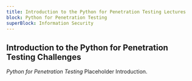 ```yaml
---
title: Introduction to the Python for Penetration Testing Lectures
block: Python for Penetration Testing
superBlock: Information Security
---
```


## Introduction to the Python for Penetration Testing Challenges

<dfn>Python for Penetration Testing</dfn> Placeholder Introduction.
